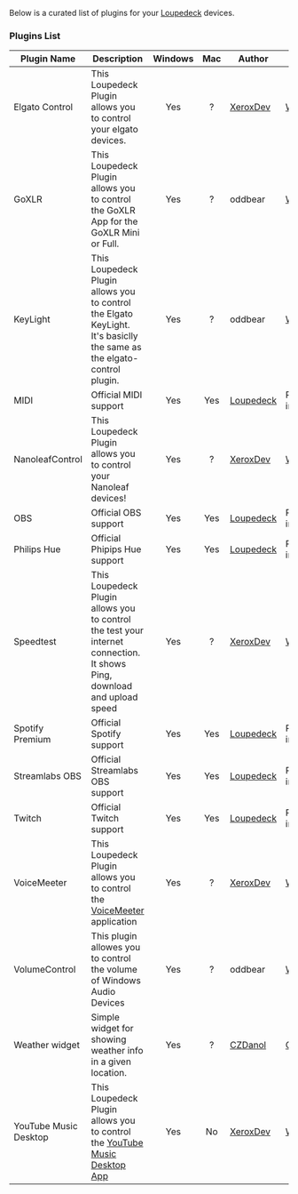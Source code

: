 Below is a curated list of plugins for your [Loupedeck](https://loupedeck.com/) devices.

### Plugins List

<!-- Hint! Disable word wrap for this file -->

| Plugin Name           | Description                                                                                                             | Windows | Mac | Author                                   | Link                                                                                 |
| --------------------- | ----------------------------------------------------------------------------------------------------------------------- | :-----: | :-: | ---------------------------------------- | ------------------------------------------------------------------------------------ |
| Elgato Control        | This Loupedeck Plugin allows you to control your elgato devices.                                                        |   Yes   |  ?  | [XeroxDev](https://github.com/XeroxDev/) | [Wiki](https://help.xeroxdev.de/en/loupedeck/elgato-control/home)                    |
| GoXLR                 | This Loupedeck Plugin allows you to control the GoXLR App for the GoXLR Mini or Full.                                   |   Yes   |  ?  | oddbear                                  | [Wiki](https://help.xeroxdev.de/en/loupedeck/third-party/oddbear/goxlr/home)         |
| KeyLight              | This Loupedeck Plugin allows you to control the Elgato KeyLight. It's basiclly the same as the elgato-control plugin.   |   Yes   |  ?  | oddbear                                  | [Wiki](https://help.xeroxdev.de/en/loupedeck/third-party/oddbear/keylight/home)      |
| MIDI                  | Official MIDI support                                                                                                   |   Yes   | Yes | [Loupedeck](https://loupedeck.com/)      | Pre installed                                                                        |
| NanoleafControl       | This Loupedeck Plugin allows you to control your Nanoleaf devices!                                                      |   Yes   |  ?  | [XeroxDev](https://github.com/XeroxDev/) | [Wiki](https://help.xeroxdev.de/en/loupedeck/nanoleaf-control/home)                  |
| OBS                   | Official OBS support                                                                                                    |   Yes   | Yes | [Loupedeck](https://loupedeck.com/)      | Pre installed                                                                        |
| Philips Hue           | Official Phipips Hue support                                                                                            |   Yes   | Yes | [Loupedeck](https://loupedeck.com/)      | Pre installed                                                                        |
| Speedtest             | This Loupedeck Plugin allows you to control the test your internet connection. It shows Ping, download and upload speed |   Yes   |  ?  | [XeroxDev](https://github.com/XeroxDev/) | [Wiki](https://help.xeroxdev.de/en/loupedeck/speedtest/home)                         |
| Spotify Premium       | Official Spotify support                                                                                                |   Yes   | Yes | [Loupedeck](https://loupedeck.com/)      | Pre installed                                                                        |
| Streamlabs OBS        | Official Streamlabs OBS support                                                                                         |   Yes   | Yes | [Loupedeck](https://loupedeck.com/)      | Pre installed                                                                        |
| Twitch                | Official Twitch support                                                                                                 |   Yes   | Yes | [Loupedeck](https://loupedeck.com/)      | Pre installed                                                                        |
| VoiceMeeter           | This Loupedeck Plugin allows you to control the [VoiceMeeter](https://voicemeeter.com) application                      |   Yes   |  ?  | [XeroxDev](https://github.com/XeroxDev/) | [Wiki](https://help.xeroxdev.de/en/loupedeck/voicemeeter/home)                       |
| VolumeControl         | This plugin allowes you to control the volume of Windows Audio Devices                                                  |   Yes   |  ?  | oddbear                                  | [Wiki](https://help.xeroxdev.de/en/loupedeck/third-party/oddbear/volumecontrol/home) |
| Weather widget        | Simple widget for showing weather info in a given location.                                                             |   Yes   |  ?  | [CZDanol](https://github.com/CZDanol)    | [GitHub](https://github.com/CZDanol/loupedeck-weatherwidget)                         |
| YouTube Music Desktop | This Loupedeck Plugin allows you to control the [YouTube Music Desktop App](https://github.com/ytmdesktop/ytmdesktop)   |   Yes   | No  | [XeroxDev](https://github.com/XeroxDev/) | [Wiki](https://help.xeroxdev.de/en/loupedeck/ytmd/home)                              |
